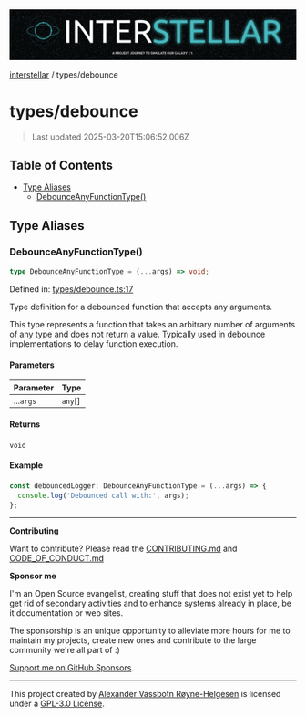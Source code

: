 <div><img alt="SPECCER logo" src="https://raw.githubusercontent.com/phun-ky/interstellar/main/public/interstellar-header.png" style="max-height:120px;"/></div>

[interstellar](../README.md) / types/debounce

# types/debounce

> Last updated 2025-03-20T15:06:52.006Z

## Table of Contents

- [Type Aliases](#type-aliases)
  - [DebounceAnyFunctionType()](#debounceanyfunctiontype)

## Type Aliases

### DebounceAnyFunctionType()

```ts
type DebounceAnyFunctionType = (...args) => void;
```

Defined in:
[types/debounce.ts:17](https://github.com/phun-ky/interstellar/blob/main/src/types/debounce.ts#L17)

Type definition for a debounced function that accepts any arguments.

This type represents a function that takes an arbitrary number of arguments of
any type and does not return a value. Typically used in debounce implementations
to delay function execution.

#### Parameters

| Parameter | Type     |
| --------- | -------- |
| ...`args` | `any`\[] |

#### Returns

`void`

#### Example

```ts
const debouncedLogger: DebounceAnyFunctionType = (...args) => {
  console.log('Debounced call with:', args);
};
```

---

**Contributing**

Want to contribute? Please read the
[CONTRIBUTING.md](https://github.com/phun-ky/interstellar/blob/main/CONTRIBUTING.md)
and
[CODE_OF_CONDUCT.md](https://github.com/phun-ky/interstellar/blob/main/CODE_OF_CONDUCT.md)

**Sponsor me**

I'm an Open Source evangelist, creating stuff that does not exist yet to help
get rid of secondary activities and to enhance systems already in place, be it
documentation or web sites.

The sponsorship is an unique opportunity to alleviate more hours for me to
maintain my projects, create new ones and contribute to the large community
we're all part of :)

[Support me on GitHub Sponsors](https://github.com/sponsors/phun-ky).

---

This project created by [Alexander Vassbotn Røyne-Helgesen](http://phun-ky.net)
is licensed under a
[GPL-3.0 License](https://choosealicense.com/licenses/gpl-3.0/).
